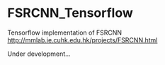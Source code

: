 # FSRCNN_Tensorflow
Tensorflow implementation of FSRCNN
http://mmlab.ie.cuhk.edu.hk/projects/FSRCNN.html

Under development...